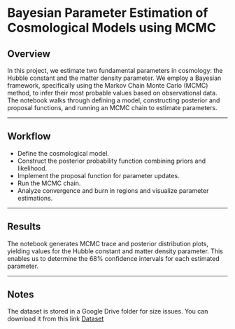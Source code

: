 # Bayesian Parameter Estimation of Cosmological Models using MCMC
## Overview
In this project, we estimate two fundamental parameters in cosmology: the Hubble constant and the matter density parameter.
We employ a Bayesian framework, specifically using the Markov Chain Monte Carlo (MCMC) method, to infer their most probable values based on observational data.
The notebook walks through defining a model, constructing posterior and proposal functions, and running an MCMC chain to estimate parameters. 

---

##  Workflow 
- Define the cosmological model.
- Construct the posterior probability function combining priors and likelihood.
- Implement the proposal function for parameter updates.
- Run the MCMC chain.
- Analyze convergence and burn in regions and visualize parameter estimations.
---

##  Results
The notebook generates MCMC trace and posterior distribution plots, yielding values for the Hubble constant and matter density parameter.
This enables us to determine the 68% confidence intervals for each estimated parameter.

---

##  Notes
The dataset is stored in a Google Drive folder for size issues. You can download it from this link [Dataset](https://drive.google.com/file/d/1Z9YyuZSNVbWEV0S2HT1GRVama11JNr8R/view?usp=drive_link)
